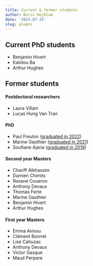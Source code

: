 ```yaml
---
title: Current & former students
author: Boris Hejblum
date: '2023-07-25'
slug: alumni
---
```


## Current PhD students

 - Benjamin Hivert
 - Kalidou Ba
 - Arthur Hughes

## Former students

#### Postdoctoral researchers

 - Laura Villain [<i class="fa fa-linkedin" aria-hidden="true"></i>](https://www.linkedin.com/in/laura-villain-2405a4b7/)
 - Lucas Hung Van Tran [<i class="fa fa-linkedin" aria-hidden="true"></i>](https://www.linkedin.com/in/lucas-t-b9836283/)


#### PhD

 - Paul Freulon ([graduated in 2022](https://www.theses.fr/2023BORD0082)) [<i class="fa fa-globe" aria-hidden="true"></i>](https://pfreulon.perso.math.cnrs.fr/) 
 - Marine Gauthier ([graduated in 2021](https://www.theses.fr/2021BORD0304)) [<i class="fa fa-linkedin" aria-hidden="true"></i>](https://www.linkedin.com/in/marine-gauthier-epoch/)
 - Soufiane Ajana ([graduated in 2019](https://www.theses.fr/241144191)) [<i class="fa fa-linkedin" aria-hidden="true"></i>](https://www.linkedin.com/in/soufiane-ajana/) 

#### Second year Masters
 
 - Chariff Alkhassim [<i class="fa fa-linkedin" aria-hidden="true"></i>](https://www.linkedin.com/in/chariff-alkhassim-08a9b31a3/)
 - Damien Chimits [<i class="fa fa-linkedin" aria-hidden="true"></i>](https://www.linkedin.com/in/damien-chimits-5085b586/)
 - Roxane Coueron [<i class="fa fa-linkedin" aria-hidden="true"></i>](https://www.linkedin.com/in/roxane-coueron-350709114/)
 - Anthony Devaux [<i class="fa fa-linkedin" aria-hidden="true"></i>](https://www.linkedin.com/in/anthony-devaux-44540b153/)
 - Thomas Ferte [<i class="fa fa-linkedin" aria-hidden="true"></i>](https://www.linkedin.com/in/thomas-ferte-bb632b256/)
 - Marine Gauthier [<i class="fa fa-linkedin" aria-hidden="true"></i>](https://www.linkedin.com/in/marine-gauthier-epoch/)
 - Benjamin Hivert [<i class="fa fa-linkedin" aria-hidden="true"></i>](https://www.linkedin.com/in/benjamin-hivert-55a532187/)
 - Arthur Hughes [<i class="fa fa-linkedin" aria-hidden="true"></i>](https://www.linkedin.com/in/arthur-hughes-4a63a6243/)

#### First year Masters
 
 - Emma Avisou [<i class="fa fa-linkedin" aria-hidden="true"></i>](https://www.linkedin.com/in/emma-avisou-146040203/)
 - Clément Bonnet
 - Lise Cahuzac [<i class="fa fa-linkedin" aria-hidden="true"></i>](https://www.linkedin.com/in/lise-cahuzac-32236590/)
 - Anthony Devaux [<i class="fa fa-linkedin" aria-hidden="true"></i>](https://www.linkedin.com/in/anthony-devaux-44540b153/)
 - Victor Gasque [<i class="fa fa-linkedin" aria-hidden="true"></i>](https://www.linkedin.com/in/victor-gasque/)
 - Maud Perpere [<i class="fa fa-linkedin" aria-hidden="true"></i>](https://www.linkedin.com/in/maud-perpere-a77a18168/)
